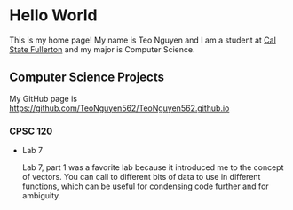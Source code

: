 # Hello World

This is my home page! My name is Teo Nguyen and I am a student at [Cal State Fullerton](http://www.fullerton.edu/) and my major is Computer Science.

## Computer Science Projects

My GitHub page is https://github.com/TeoNguyen562/TeoNguyen562.github.io

### CPSC 120

* Lab 7

    Lab 7, part 1 was a favorite lab because it introduced me to the concept
    of vectors. You can call to different bits of data to use in different
    functions, which can be useful for condensing code further and for 
    ambiguity.

